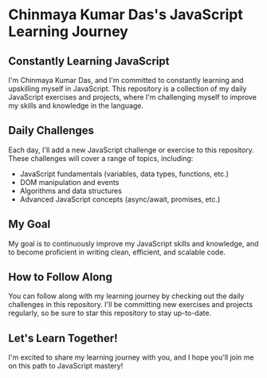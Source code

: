 # Chinmaya Kumar Das's JavaScript Learning Journey

## Constantly Learning JavaScript

I'm Chinmaya Kumar Das, and I'm committed to constantly learning and upskilling myself in JavaScript. This repository is a collection of my daily JavaScript exercises and projects, where I'm challenging myself to improve my skills and knowledge in the language.

## Daily Challenges

Each day, I'll add a new JavaScript challenge or exercise to this repository. These challenges will cover a range of topics, including:

* JavaScript fundamentals (variables, data types, functions, etc.)
* DOM manipulation and events
* Algorithms and data structures
* Advanced JavaScript concepts (async/await, promises, etc.)

## My Goal

My goal is to continuously improve my JavaScript skills and knowledge, and to become proficient in writing clean, efficient, and scalable code.

## How to Follow Along

You can follow along with my learning journey by checking out the daily challenges in this repository. I'll be committing new exercises and projects regularly, so be sure to star this repository to stay up-to-date.

## Let's Learn Together!

I'm excited to share my learning journey with you, and I hope you'll join me on this path to JavaScript mastery!
